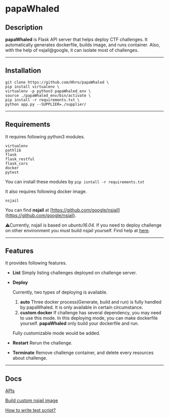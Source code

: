 # papaWhaled

## Description

**papaWhaled** is Flask API server that helps deploy CTF challenges. It automatically generates dockerfile, builds image, and runs container. Also, with the help of nsjail@google, it can isolate most of challenges. 



---

## Installation

    git clone https://github.com/Hhro/papaWhaled \
    pip install virtualenv \
    virtualenv -p python3 papaWhaled_env \
    source ./papaWhaled_env/bin/activate \
    pip install -r requirements.txt \
    python app.py --SUPPLIER=./supplier/



---

## Requirements

It requires following python3 modules. 

    virtualenv
    pathlib
    flask
    flask_restful
    flask_cors
    docker
    pytest

You can install these modules by `pip isntall -r requirements.txt`

It also requires following docker image.

    nsjail

You can find **nsjail** at [https://github.com/google/nsjail](https://github.com/google/nsjail). 

⚠Currently, nsjail is based on *ubuntu16.04.* If you need to deploy challenge on other environment you must build nsjail yourself. Find help at [here](docs/build_custom_nsjail_image.md).



---

## Features

It provides following features.

- **List**
  Simply listing challenges deployed on challenge server.

- **Deploy**

    Currently, two types of deploying is available. 

    1. **auto**
    Three docker process(Generate, build and run) is fully handled by papaWhaled. It is only available in certain circumstance.
    2. **custom docker**
    If challenge has several dependency, you may need to use this mode. In this deploying mode, you can make dockerfile yourself. **papaWhaled** only build your dockerfile and run.

    Fully customizable mode would be added.

- **Restart**
  Rerun the challenge.

- **Terminate**
  Remove challenge container, and delete every resources about challenge.

  

---

## Docs

[APIs](docs/APIs.md)

[Build custom nsjail image](docs/build_custom_nsjail_image.md)

[How to write test script?](docs/how_to_write_test_script.md)

